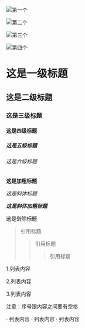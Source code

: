 ![第一个](http://mctbag.oss-cn-shanghai.aliyuncs.com/3.jpg "title")



![第二个](http://mctbag.oss-cn-shanghai.aliyuncs.com/4.jpg)




![第三个](http://mctbag.oss-cn-shanghai.aliyuncs.com/5.jpg)




![第四个](http://mctbag.oss-cn-shanghai.aliyuncs.com/6.jpg)

# 这是一级标题
## 这是二级标题
### 这是三级标题
#### 这是四级标题
##### 这是五级标题
###### 这是六级标题

**这是加粗标题**

*这是斜体标题*

***这是斜体加粗标题***

~~这是划除标题~~

> 引用标题
>> 引用标题
>>> 引用标题

1.列表内容

2.列表内容

3.列表内容

注意：序号跟内容之间要有空格

· 列表内容
· 列表内容
· 列表内容
